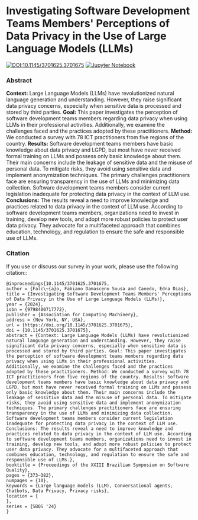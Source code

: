 # Investigating Software Development Teams Members' Perceptions of Data Privacy in the Use of Large Language Models (LLMs)


[![DOI:10.1145/3701625.3701675](https://zenodo.org/badge/DOI/10.1145/3701625.3701675.svg)](https://doi.org/10.1145/3701625.3701675)
[![Jupyter Notebook](https://img.shields.io/badge/Jupyter-Notebook-orange?logo=Jupyter)](https://github.com/fabianumfalco/perception_br_devs_data_privacy_llm/blob/main/data_analysis_survey.ipynb)


### Abstract
**Context:** Large Language Models (LLMs) have revolutionized natural language generation and understanding. However, they raise significant data privacy concerns, especially when sensitive data is processed and stored by third parties. **Goal:** This paper investigates the perception of software development teams members regarding data privacy when using LLMs in their professional activities. Additionally, we examine the challenges faced and the practices adopted by these practitioners. **Method:** We conducted a survey with 78 ICT practitioners from five regions of the country. **Results:** Software development teams members have basic knowledge about data privacy and LGPD, but most have never received formal training on LLMs and possess only basic knowledge about them. Their main concerns include the leakage of sensitive data and the misuse of personal data. To mitigate risks, they avoid using sensitive data and implement anonymization techniques. The primary challenges practitioners face are ensuring transparency in the use of LLMs and minimizing data collection. Software development teams members consider current legislation inadequate for protecting data privacy in the context of LLM use. **Conclusions:** The results reveal a need to improve knowledge and practices related to data privacy in the context of LLM use. According to software development teams members, organizations need to invest in training, develop new tools, and adopt more robust policies to protect user data privacy. They advocate for a multifaceted approach that combines education, technology, and regulation to ensure the safe and responsible use of LLMs.


### Citation
If you use or discuss our survey in your work, please use the following citation:: 
```
@inproceedings{10.1145/3701625.3701675,
author = {Falc\~{a}o, Fabiano Damasceno Sousa and Canedo, Edna Dias},
title = {Investigating Software Development Teams Members' Perceptions of Data Privacy in the Use of Large Language Models (LLMs)},
year = {2024},
isbn = {9798400717772},
publisher = {Association for Computing Machinery},
address = {New York, NY, USA},
url = {https://doi.org/10.1145/3701625.3701675},
doi = {10.1145/3701625.3701675},
abstract = {Context: Large Language Models (LLMs) have revolutionized natural language generation and understanding. However, they raise significant data privacy concerns, especially when sensitive data is processed and stored by third parties. Goal: This paper investigates the perception of software development teams members regarding data privacy when using LLMs in their professional activities. Additionally, we examine the challenges faced and the practices adopted by these practitioners. Method: We conducted a survey with 78 ICT practitioners from five regions of the country. Results: Software development teams members have basic knowledge about data privacy and LGPD, but most have never received formal training on LLMs and possess only basic knowledge about them. Their main concerns include the leakage of sensitive data and the misuse of personal data. To mitigate risks, they avoid using sensitive data and implement anonymization techniques. The primary challenges practitioners face are ensuring transparency in the use of LLMs and minimizing data collection. Software development teams members consider current legislation inadequate for protecting data privacy in the context of LLM use. Conclusions: The results reveal a need to improve knowledge and practices related to data privacy in the context of LLM use. According to software development teams members, organizations need to invest in training, develop new tools, and adopt more robust policies to protect user data privacy. They advocate for a multifaceted approach that combines education, technology, and regulation to ensure the safe and responsible use of LLMs.},
booktitle = {Proceedings of the XXIII Brazilian Symposium on Software Quality},
pages = {373–382},
numpages = {10},
keywords = {Large language models (LLM), Conversational agents, Chatbots, Data Privacy, Privacy risks},
location = {
},
series = {SBQS '24}
}
```
